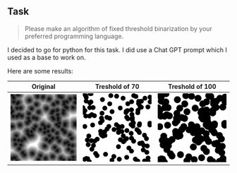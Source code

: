 ## Task

> Please make an algorithm of fixed threshold binarization by your preferred programming language.

I decided to go for python for this task. I did use a Chat GPT prompt which I used as a base to work on.

Here are some results:

| Original                                                            | Treshold of 70                                                    | Treshold of 100                                                     |
| ------------------------------------------------------------------- | ----------------------------------------------------------------- | ------------------------------------------------------------------- |
| ![original](/mini-test-5-1-binarization-algorithm/images/input.jpg) | ![70](/mini-test-5-1-binarization-algorithm/images/output_70.jpg) | ![100](/mini-test-5-1-binarization-algorithm/images/output_100.jpg) |
